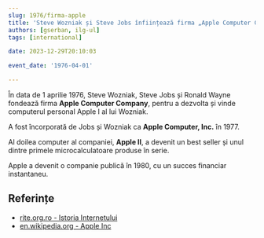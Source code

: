 ```yaml
---
slug: 1976/firma-apple
title: 'Steve Wozniak și Steve Jobs înființează firma „Apple Computer Company”'
authors: [gserban, ilg-ul]
tags: [international]

date: 2023-12-29T20:10:03

event_date: '1976-04-01'

---
```


În data de 1 aprilie 1976, Steve Wozniak, Steve Jobs și Ronald Wayne fondează firma
**Apple Computer Company**, pentru a dezvolta și vinde computerul personal
Apple I al lui Wozniak.

<!-- truncate -->

A fost încorporată de Jobs și Wozniak ca **Apple Computer, Inc.** în 1977.

Al doilea computer al companiei, **Apple II**, a devenit un best seller și
unul dintre primele microcalculatoare produse în serie.

Apple a devenit o companie publică în 1980, cu un succes financiar
instantaneu.

## Referințe

- [rite.org.ro - Istoria Internetului](https://rite.org.ro/istoria-internetului/)
- [en.wikipedia.org - Apple Inc](https://en.wikipedia.org/wiki/Apple_Inc.)
